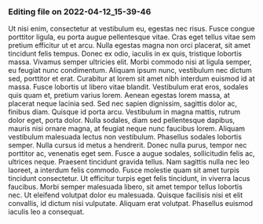 

### Editing file on 2022-04-12_15-39-46

Ut nisi enim, consectetur at vestibulum eu, egestas nec risus. Fusce congue porttitor ligula, eu porta augue pellentesque vitae. Cras eget tellus vitae sem pretium efficitur ut et arcu. Nulla egestas magna non orci placerat, sit amet tincidunt felis tempus. Donec ex odio, iaculis in ex quis, tristique lobortis massa. Vivamus semper ultricies elit. Morbi commodo nisi at ligula semper, eu feugiat nunc condimentum.
Aliquam ipsum nunc, vestibulum nec dictum sed, porttitor et erat. Curabitur at lorem sit amet nibh interdum euismod id at massa. Fusce lobortis ut libero vitae blandit. Vestibulum erat eros, sodales quis quam et, pretium varius lorem. Aenean egestas lorem massa, at placerat neque lacinia sed. Sed nec sapien dignissim, sagittis dolor ac, finibus diam. Quisque id porta arcu. Vestibulum in magna mattis, rutrum dolor eget, porta dolor. Nulla sodales, diam sed pellentesque dapibus, mauris nisi ornare magna, at feugiat neque nunc faucibus lorem. Aliquam vestibulum malesuada lectus non vestibulum. Phasellus sodales lobortis semper. Nulla cursus id metus a hendrerit. Donec nulla purus, tempor nec porttitor ac, venenatis eget sem. Fusce a augue sodales, sollicitudin felis ac, ultrices neque.
Praesent tincidunt gravida tellus. Nam sagittis nulla nec leo laoreet, a interdum felis commodo. Fusce molestie quam sit amet turpis tincidunt consectetur. Ut efficitur turpis eget felis tincidunt, in viverra lacus faucibus. Morbi semper malesuada libero, sit amet tempor tellus lobortis nec. Ut eleifend volutpat dolor eu malesuada. Quisque facilisis nisi et elit convallis, id dictum nisi vulputate. Aliquam erat volutpat. Phasellus euismod iaculis leo a consequat.


